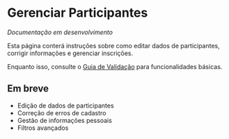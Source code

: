 # Gerenciar Participantes

_Documentação em desenvolvimento_

Esta página conterá instruções sobre como editar dados de participantes, corrigir informações e gerenciar inscrições.

Enquanto isso, consulte o [Guia de Validação](validar-participantes.md) para funcionalidades básicas.

## Em breve

- Edição de dados de participantes
- Correção de erros de cadastro
- Gestão de informações pessoais
- Filtros avançados
